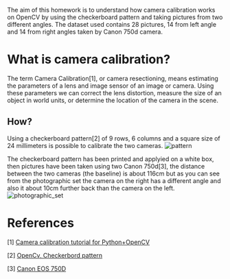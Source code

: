The aim of this homework is to understand how camera calibration works on OpenCV by using the checkerboard pattern and taking pictures from two different angles.
The dataset used contains 28 pictures, 14 from left angle and 14 from right angles taken by Canon 750d camera.

# What is camera calibration?
The term Camera Calibration[1], or camera resectioning, means estimating the parameters of a lens and image sensor of an image or camera. Using these parameters we can correct the lens distortion, measure the size of an object in world units, or determine the location of the camera in the scene.

## How?
Using a checkerboard pattern[2] of 9 rows, 6 columns and a square size of 24 millimeters is possible to calibrate the two cameras.
![pattern](https://user-images.githubusercontent.com/82369153/215277317-4d7c0fe8-f5e4-44e7-a1ad-bd37a3c0106d.png)

The checkerboard pattern has been printed and applyied on a white box, then pictures have been taken using two Canon 750d[3], the distance between the two cameras (the baseline) is about 116cm but as you can see from the photographic set the camera on the right has a different angle and also it about 10cm further back than the camera on the left.
![photographic_set](https://user-images.githubusercontent.com/82369153/215277340-8236f820-6e28-46c0-bb0b-a2eebc9925e1.jpg)

# References
[1] [Camera calibration tutorial for Python+OpenCV](http://opencv-python-tutroals.readthedocs.io/en/latest/py_tutorials/py_calib3d/py_calibration/py_calibration.html#calibration)

[2] [OpenCv, Checkerbord pattern](https://github.com/opencv/opencv/blob/master/doc/pattern.png)

[3] [Canon EOS 750D](https://en.wikipedia.org/wiki/Canon_EOS_750D)
